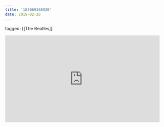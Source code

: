 ```yaml
---
title: '183069368920'
date: 2019-02-26
---
```

tagged: [[The Beatles]]
<iframe allow="accelerometer; autoplay; clipboard-write; encrypted-media; gyroscope; picture-in-picture" allowfullscreen="" frameborder="0" height="281" id="youtube_iframe" src="https://www.youtube.com/embed/HtUH9z_Oey8?feature=oembed&amp;enablejsapi=1&amp;origin=https://safe.txmblr.com&amp;wmode=opaque" width="500"></iframe>